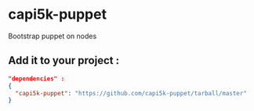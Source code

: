 capi5k-puppet 
==============

Bootstrap puppet on nodes

## Add it to your project : 

```json
"dependencies" : 
{
  "capi5k-puppet": "https://github.com/capi5k-puppet/tarball/master"
}
```
